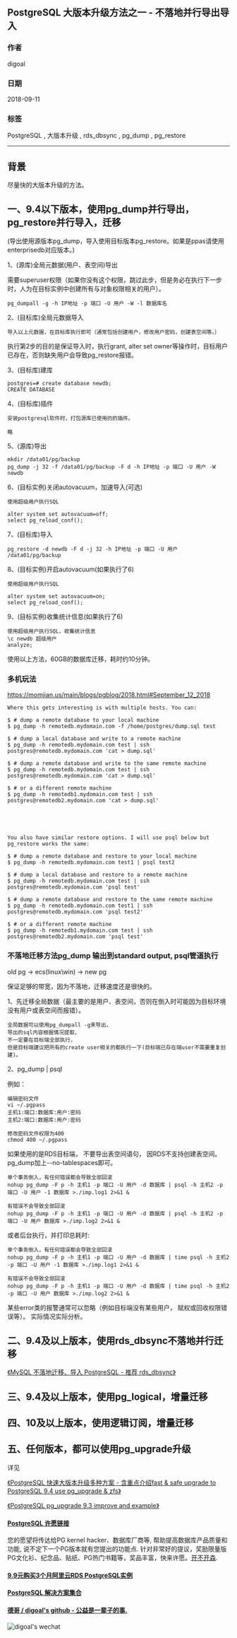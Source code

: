 ## PostgreSQL 大版本升级方法之一 - 不落地并行导出导入    
                                                             
### 作者                                                             
digoal                                                             
                                                             
### 日期                                                             
2018-09-11                                                           
                                                             
### 标签                                                             
PostgreSQL , 大版本升级 , rds_dbsync , pg_dump , pg_restore         
                                                             
----                                                             
                                                             
## 背景     
尽量快的大版本升级的方法。     
    
## 一、9.4以下版本，使用pg_dump并行导出，pg_restore并行导入，迁移    
(导出使用源版本pg_dump，导入使用目标版本pg_restore。如果是ppas请使用enterprisedb对应版本。)      
    
1、(源库)全局元数据(用户、表空间)导出    
    
需要superuser权限（如果你没有这个权限，跳过此步，但是务必在执行下一步时，人为在目标实例中创建所有与对象权限相关的用户）。     
    
```    
pg_dumpall -g -h IP地址 -p 端口 -U 用户 -W -l 数据库名    
```    
    
2、(目标库)全局元数据导入    
    
```    
导入以上元数据，在目标库执行即可（通常包括创建用户，修改用户密码，创建表空间等。）    
```    
    
执行第2步的目的是保证导入时，执行grant, alter set owner等操作时，目标用户已存在，否则缺失用户会导致pg_restore报错。    
    
3、(目标库)建库    
    
```    
postgres=# create database newdb;    
CREATE DATABASE    
```    
    
4、(目标库)插件    
    
```    
安装postgresql软件时，打包源库已使用的的插件。    
    
略    
```    
    
5、(源库)导出    
    
```    
mkdir /data01/pg/backup    
pg_dump -j 32 -f /data01/pg/backup -F d -h IP地址 -p 端口 -U 用户 -W newdb     
```    
    
6、(目标实例)关闭autovacuum，加速导入(可选)    
    
```    
使用超级用户执行SQL    
    
alter system set autovacuum=off;    
select pg_reload_conf();    
```    
    
7、(目标库)导入    
    
```    
pg_restore -d newdb -F d -j 32 -h IP地址 -p 端口 -U 用户 /data01/pg/backup    
```    
    
8、(目标实例)开启autovacuum(如果执行了6)    
    
```    
使用超级用户执行SQL    
    
alter system set autovacuum=on;    
select pg_reload_conf();    
```    
    
9、(目标实例)收集统计信息(如果执行了6)    
    
```    
使用超级用户执行SQL，收集统计信息    
\c newdb 超级用户    
analyze;    
```    
    
使用以上方法，60GB的数据库迁移，耗时约10分钟。      
    
### 多机玩法  
https://momjian.us/main/blogs/pgblog/2018.html#September_12_2018     
    
```  
Where this gets interesting is with multiple hosts. You can:  
  
$ # dump a remote database to your local machine  
$ pg_dump -h remotedb.mydomain.com -f /home/postgres/dump.sql test  
   
$ # dump a local database and write to a remote machine  
$ pg_dump -h remotedb.mydomain.com test | ssh postgres@remotedb.mydomain.com 'cat > dump.sql'  
   
$ # dump a remote database and write to the same remote machine  
$ pg_dump -h remotedb.mydomain.com test | ssh postgres@remotedb.mydomain.com 'cat > dump.sql'  
   
$ # or a different remote machine  
$ pg_dump -h remotedb1.mydomain.com test | ssh postgres@remotedb2.mydomain.com 'cat > dump.sql'  
   
  
  
  
  
You also have similar restore options. I will use psql below but pg_restore works the same:  
  
$ # dump a remote database and restore to your local machine  
$ pg_dump -h remotedb.mydomain.com test1 | psql test2  
   
$ # dump a local database and restore to a remote machine  
$ pg_dump -h remotedb.mydomain.com test | ssh postgres@remotedb.mydomain.com 'psql test'  
   
$ # dump a remote database and restore to the same remote machine  
$ pg_dump -h remotedb.mydomain.com test1 | ssh postgres@remotedb.mydomain.com 'psql test2'  
   
$ # or a different remote machine  
$ pg_dump -h remotedb1.mydomain.com test | ssh postgres@remotedb2.mydomain.com 'psql test'  
```  
    
### 不落地迁移方法pg_dump 输出到standard output, psql管道执行  
old pg -> ecs(linux\win) -> new pg  
  
保证足够的带宽，因为不落地，迁移速度还是很快的。     
   
1、先迁移全局数据（最主要的是用户、表空间，否则在倒入时可能因为目标环境没有用户或表空间而报错）。  
  
```
全局数据可以使用pg_dumpall -g来导出， 
导出的sql内容根据情况提取， 
不一定要在目标端全部执行， 
但是目标端建议把所有的create user相关的都执行一下(目标端已存在端user不需要重复创建)。  
```
  
2、pg_dump | psql  
  
例如：    
  
```  
编辑密码文件
vi ~/.pgpass  
主机1:端口:数据库:用户:密码  
主机2:端口:数据库:用户:密码  

修改密码文件权限为400
chmod 400 ~/.pgpass  
```
  
如果使用的是RDS目标端， 不要导出表空间语句， 因RDS不支持创建表空间。  pg_dump加上--no-tablespaces即可。   
    
  
```
单个事务倒入，有任何错误都会导致全部回滚  
nohup pg_dump -F p -h 主机1 -p 端口 -U 用户 -d 数据库 | psql -h 主机2 -p 端口 -U 用户 -1 数据库 >./imp.log1 2>&1 &  
  
有错误不会导致全部回滚  
nohup pg_dump -F p -h 主机1 -p 端口 -U 用户 -d 数据库 | psql -h 主机2 -p 端口 -U 用户 数据库 >./imp.log2 2>&1 &  
```  
  
或者后台执行，并打印总耗时:  

```
单个事务倒入，有任何错误都会导致全部回滚  
nohup pg_dump -F p -h 主机1 -p 端口 -U 用户 -d 数据库 | time psql -h 主机2 -p 端口 -U 用户 -1 数据库 >./imp.log1 2>&1 &  
  
有错误不会导致全部回滚  
nohup pg_dump -F p -h 主机1 -p 端口 -U 用户 -d 数据库 | time psql -h 主机2 -p 端口 -U 用户 数据库 >./imp.log2 2>&1 &  
```
  
某些error类的报警通常可以忽略（例如目标端没有某些用户， 赋权或回收权限错误等）。  实际情况实际分析。  
    
## 二、9.4及以上版本，使用rds_dbsync不落地并行迁移    
[《MySQL 不落地迁移、导入 PostgreSQL - 推荐 rds_dbsync》](../201808/20180815_01.md)    
    
## 三、9.4及以上版本，使用pg_logical，增量迁移    
    
## 四、10及以上版本，使用逻辑订阅，增量迁移    
    
## 五、任何版本，都可以使用pg_upgrade升级  
详见     
    
[《PostgreSQL 快速大版本升级多种方案 - 含重点介绍fast & safe upgrade to PostgreSQL 9.4 use pg_upgrade & zfs》](../201412/20141219_01.md)    
    
[《PostgreSQL pg_upgrade 9.3 improve and example》](../201305/20130520_01.md)    
    
    
    
    
    
    
    
    
    
  
  
  
  
  
  
  
  
  
  
  
  
  
  
  
  
  
  
  
  
  
  
  
  
  
  
  
  
  
  
  
  
  
  
  
  
  
  
  
  
  
  
  
  
  
  
  
  
  
#### [PostgreSQL 许愿链接](https://github.com/digoal/blog/issues/76 "269ac3d1c492e938c0191101c7238216")
您的愿望将传达给PG kernel hacker、数据库厂商等, 帮助提高数据库产品质量和功能, 说不定下一个PG版本就有您提出的功能点. 针对非常好的提议，奖励限量版PG文化衫、纪念品、贴纸、PG热门书籍等，奖品丰富，快来许愿。[开不开森](https://github.com/digoal/blog/issues/76 "269ac3d1c492e938c0191101c7238216").  
  
  
#### [9.9元购买3个月阿里云RDS PostgreSQL实例](https://www.aliyun.com/database/postgresqlactivity "57258f76c37864c6e6d23383d05714ea")
  
  
#### [PostgreSQL 解决方案集合](https://yq.aliyun.com/topic/118 "40cff096e9ed7122c512b35d8561d9c8")
  
  
#### [德哥 / digoal's github - 公益是一辈子的事.](https://github.com/digoal/blog/blob/master/README.md "22709685feb7cab07d30f30387f0a9ae")
  
  
![digoal's wechat](../pic/digoal_weixin.jpg "f7ad92eeba24523fd47a6e1a0e691b59")
  
